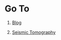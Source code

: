 




# Go To

1. [Blog](https://thelearningcurves.github.io/my_blog/)

2. [Seismic Tomography](https://thelearningcurves.github.io/tomography/)
